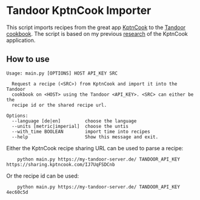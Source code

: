 # Tandoor KptnCook Importer

This script imports recipes from the great app [KptnCook](https://www.kptncook.com/) to the [Tandoor cookbook](https://tandoor.dev/).
The script is based on my previous [research](https://medium.com/analytics-vidhya/reversing-and-analyzing-the-cooking-app-kptncook-my-recipe-collection-5b5b04e5a085) of the KptnCook application.

## How to use

```
Usage: main.py [OPTIONS] HOST API_KEY SRC

  Request a recipe (<SRC>) from KptnCook and import it into the Tandoor
  cookbook on <HOST> using the Tandoor <API_KEY>. <SRC> can either be the
  recipe id or the shared recipe url.

Options:
  --language [de|en]         choose the language
  --units [metric|imperial]  choose the untis
  --with_time BOOLEAN        import time into recipes
  --help                     Show this message and exit.
```

Either the KptnCook recipe sharing URL can be used to parse a recipe:
```
    python main.py https://my-tandoor-server.de/ TANDOOR_API_KEY https://sharing.kptncook.com/IJ7UqFSDCnb
```

Or the recipe id can be used:
```
    python main.py https://my-tandoor-server.de/ TANDOOR_API_KEY 4ec60c5d
```
